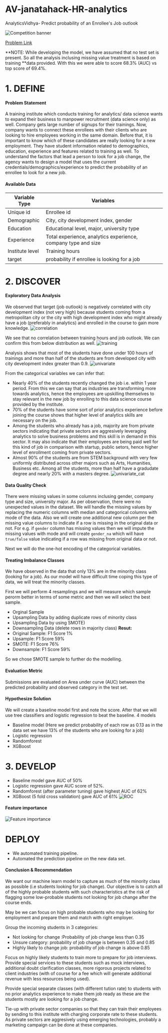 # AV-janatahack-HR-analytics

AnalyticsVidhya- Predict probability of an Enrollee's Job outlook 

![Competition banner](images/banner.png)

[Problem Link](https://datahack.analyticsvidhya.com/contest/janatahack-hr-analytics/#ProblemStatement)

**NOTE: While developing the model, we have assumed that no test set is present. So all the analysis inclusing missing value treatment is based on training
**data provided. With this we were able to score 68.3% (AUC) vs top score of 69.4%.

# 1. DEFINE

#### Problem Statement

A training institute which conducts training for analytics/ data science wants to expand their business to manpower recruitment 
(data science only) as well. Company gets large number of signups for their trainings. Now, company wants to connect these enrollees with their clients who are looking to 
hire employees working in the same domain. Before that, it is important to know which of these candidates are really looking for a new employment. 
They have student information related to demographics, education, experience and features related to training as well.
To understand the factors that lead a person to look for a job change, the agency wants to design a model that uses the current 
credentials/demographics/experience to predict the probability of an enrollee to look for a new job.

#### Available Data

| Variable Type	| Variables |
| ------------- | ----------------- |
| Unique id	| Enrollee id |
| Demographic | City, city development index, gender |
| Education	| Educational level, major, university type|
| Experience | Total experience, analytics experience, company type and size | 
| Institute level | Training hours | 
| target | probability if enrollee is looking for a job|

# 2. DISCOVER

#### Exploratory Data Analysis

We observed that target (job outlook) is negatively correlated with city development index (not very high) because students coming from a metropolitan
city or the city with high development index who might already have a job (preferably in analytics) and enrolled in the course to gain more knowledge.
![correlation](images/corr.png)

We see that no correlation between training hours and job outlook. We can confirm this from below distribution as well.
![training](images/training.png)

Analysis shows that most of the students have done under 100 hours of trainings and more than half of the students are from developed city with city 
development index greater than 0.9.
![univariate](images/univariate.png)

From the categorical variables we can infer that:
- Nearly 40% of the students recently changed the job i.e. within 1 year period. From this we can say that as industries are transforming more towards 
analytics, hence the employees are upskilling themselves to stay relevant in the new job by enrolling to this data science course provided by the institute. 
- 70% of the students have some sort of prior analytics experience before joining the course shows that higher level of analytics skills are necessary on the job. 
- Among the students who already has a job, majority are from private sectors indicating that private sectors are aggresively leveraging 
analytics to solve business problems and this skill is in demand in this sector. It may also indicate that their employees are being paid well for this 
kind of job in comparison with startup, public setors, hence higher level of enrollment coming from private sectors.
- Almost 90% of the students are from STEM background with very few uniformly distributed across other majors such as Arts, Humanities, Business etc. 
Among all the students, more than half have a gradudate degree and nearly 20% with a masters degree. 
![univariate_cat](images/univariate_cat.png)


#### Data Quality Check
There were missing values in some columns inclusing gender, company type and size, university major. As per observation, there were no unexpected 
values in the dataset. We will handle the missing values by replacing the numeric columns with median and categorical columns with mode of the data. Also
we will create one additional new column per the missing value columns to indicate if a row is missing in the original data or not. For e.g. if `gender`
column has missing values then we will impute the missing values with mode and will create `gender_na` which will have `true/false` value indicating if 
a row was missing from original data or not.

Next we will do the one-hot encoding of the categorical variables.

#### Treating Imbalance Classes

We have observed in the data that only 13% are in the minority class (looking for a job). As our model will have difficult time coping this type of data,
we will treat the minority classes.

First we will perform 4 resamplings and we will measure which sample perorm better in terms of some metric and then we will select the best sample.
- Orginal Sample
- Upsampling Data by adding duplicate rows of minority class
- Upsampling Data by using SMOTE)
- Downsampling Data (delete rows in majority class) 
**Resut:**
- Original Sample: F1 Score 1%
- Upsample: F1 Score 59%
- SMOTE: F1 Score 76%
- Downsample: F1 Score 59%

So we chose SMOTE sample to further do the modelling.

#### Evaluation Metric
Submissions are evaluated on Area under curve (AUC) between the predicted probability and observed category in the test set.

#### Hypothesize Solution
We will create a baseline model first and note the score. After that we will use tree classifiers and logistic regression to beat the baseline.
4 models
- Baseline model (Here we predict probability of each row as 0.13 as in the data set we have 13% of the students who are looking for a job)
- Logistic regression
- Randomforest
- XGBoost

# 3. DEVELOP

- Baseline model gave AUC of 50%
- Logistic regression gave AUC score of 52%.
- Randomforest (after parameter tuning) gave highest AUC of 62%
- XGBoost (5 fold cross validation) gave AUC of 61%
![ROC](images/roc.png)

#### Feature importance
![Feature importance](images/featimp.png)

# DEPLOY

- We automated training pipeline.
- Automated the prediction pipeline on the new data set.

#### Conclusion & Recommendation

We want our machine learn model to capture as much of the minority class as possible (i.e students looking for job change). 
Our objective is to catch all of the highly probable students with such characteristics at the risk of flagging some low-probable students not 
looking for job change after the course ends. 

May be we can focus on high probable students who may be looking for employment and prepare them and match with right employer.

Group the incoming students in 3 categories:
- Not looking for change :Probability of job change less than 0.35
- Unsure category: probability of job change is between 0.35 and 0.85
- Highly likely to change job: probability of job change is above 0.85

Focus on highly likely students to train more to prepare for job interviews. Provide special services to these students such as mock interviews, 
additional doubt clarification classes, more rigorous projects related to client industries (with of course for a fee which will generate additional 
revenue with less resources being used).

Provide special separate classes (with different tution rate) to students with no prior analytics experience to make them job ready as these are the 
students mostly are looking for a job change.

Tie-up with private sector companies so that they can train their employees by sending to this institute with charging corporate rate to these students.
As private sectors are aggresively using emerging technologies, probably a marketing campaign can be done at these companies. 

